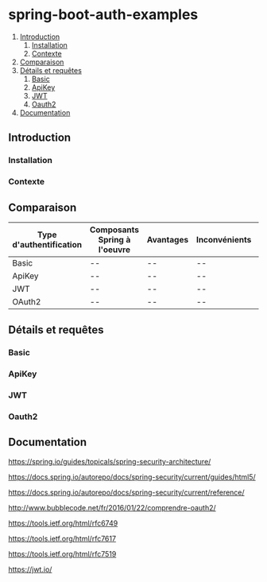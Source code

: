 # spring-boot-auth-examples

1. [Introduction](#introduction)
    1. [Installation](#installation)
    2. [Contexte](#contexte)
2. [Comparaison](#comparaison)
3. [Détails et requêtes](#détails)
    1. [Basic](#basic)
    2. [ApiKey](#apikey)
    3. [JWT](#jwt)
    4. [Oauth2](#oauth2)   
4. [Documentation](#documentation)


## Introduction

### Installation

### Contexte

## Comparaison

|Type d'authentification|Composants Spring à l'oeuvre|Avantages|Inconvénients|Remarques|
|--|--|--|--|--|
|Basic|--|--|--|--|
|ApiKey|--|--|--|--|
|JWT|--|--|--|--|
|OAuth2|--|--|--|--|

## Détails et requêtes

### Basic

### ApiKey

### JWT

### Oauth2

## Documentation

https://spring.io/guides/topicals/spring-security-architecture/

https://docs.spring.io/autorepo/docs/spring-security/current/guides/html5/

https://docs.spring.io/autorepo/docs/spring-security/current/reference/

http://www.bubblecode.net/fr/2016/01/22/comprendre-oauth2/

https://tools.ietf.org/html/rfc6749

https://tools.ietf.org/html/rfc7617

https://tools.ietf.org/html/rfc7519

https://jwt.io/




